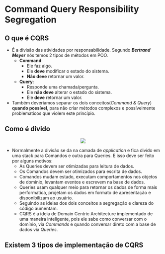 # Command Query Responsibility Segregation

## O que é CQRS
- É a divisão das atividades por responsabilidade. Segundo _**Bertrand Meyer**_ nós temos 2 tipos de métodos em POO.
  - **Command**:
    - Ele faz algo.
    - Ele **deve** modificar o estado do sistema.
    - **Não deve** retornar um valor.
  - **Query**:
    - Responde uma chamada/pergunta.
    - Ele **não deve** alterar o estado do sistema.
    - Ele **deve** retornar um valor.
- Também deveriamos separar os dois conceitos(_Command & Query_) **quando possível**, para não criar métodos complexos e possívelmente problematicos que violem este princípio.

## Como é divido
<p align="center">
  <img align="center" src="https://github.com/matsennin/domain-driven-design/blob/master/images/CQRS_Architecture.png" />
</p>

- Normalmente a divisão se da na camada de _application_ e fica divido em uma stack para Comandos e outra para Queries. E isso deve ser feito por alguns motivos:
  - As Queries devem ser otimizadas para leitura de dados.
  - Os Comandos devem ser otimizados para escrita de dados.
  - Comandos mudam estado, executam comportamentos nos objetos de domínio, levantam eventos e escrevem na base de dados.
  - Queries usam qualquer meio para retornar os dados de forma mais performatica, projetam os dados em formato de apresentação e disponibilizam ao usuário.
  - Seguindo as ideias dos dois conceitos a segregação e clareza do código aumentam.
  - CQRS é a ideia de Domain Centric Architecture implementado de uma maneira inteligente, pois ele sabe como conversar com o domínio, via _Commands_ e quando conversar direto com a base de dados via _Queries_.
  
## Existem 3 tipos de implementação de CQRS
